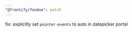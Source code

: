 ```yaml
---
"@frontify/fondue": patch
---
```


fix: explicitly set `pointer-events` to auto in datepicker portal
